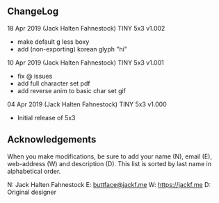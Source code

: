 ChangeLog
----------

18 Apr 2019 (Jack Halten Fahnestock) TINY 5x3 v1.002
- make default g less boxy
- add (non-exporting) korean glyph "hi"

10 Apr 2019 (Jack Halten Fahnestock) TINY 5x3 v1.001
- fix @ issues
- add full character set pdf
- add reverse anim to basic char set gif

04 Apr 2019 (Jack Halten Fahnestock) TINY 5x3 v1.000
- Initial release of 5x3


Acknowledgements
-------------------------

When you make modifications, be sure to add your name (N), email (E),
web-address (W) and description (D). This list is sorted by last name in
alphabetical order.

N: Jack Halten Fahnestock
E: buttface@jackf.me
W: https://jackf.me
D: Original designer
